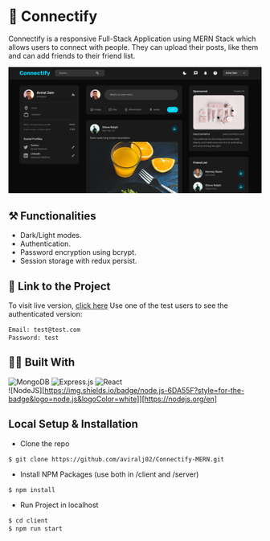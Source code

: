 # 💭 Connectify
Connectify is a responsive Full-Stack Application using MERN Stack which allows users to connect with people. They can upload their posts, like them and can add friends to their friend list.

![HomePage](./client/public/assets/screenshot.png)

## ⚒ Functionalities
* Dark/Light modes.
* Authentication.
* Password encryption using bcrypt.
* Session storage with redux persist.

## 🔗 Link to the Project
To visit live version, [click here]()
Use one of the test users to see the authenticated version:
```
Email: test@test.com
Password: test
```

## 👨‍💻 Built With
![MongoDB](https://www.mongodb.com/)
![Express.js](https://expressjs.com/)
![React](https://react.dev/)
<br />
![NodeJS][https://img.shields.io/badge/node.js-6DA55F?style=for-the-badge&logo=node.js&logoColor=white]][https://nodejs.org/en]

## Local Setup & Installation
* Clone the repo
```
$ git clone https://github.com/aviralj02/Connectify-MERN.git
```
* Install NPM Packages (use both in /client and /server)
```
$ npm install
```
* Run Project in localhost
```
$ cd client
$ npm run start
```



